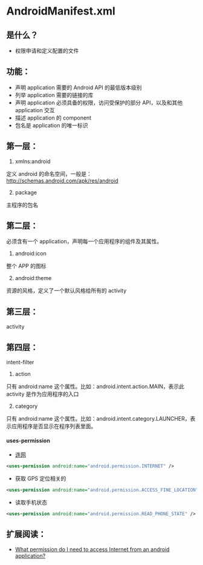 # AndroidManifest.xml 


## 是什么？

* 权限申请和定义配置的文件

## 功能：

* 声明 application 需要的 Android API 的最低版本级别
* 列举 application 需要的链接的库
* 声明 application 必须具备的权限，访问受保护的部分 API，以及和其他 application 交互
* 描述 application 的 component
* 包名是 application 的唯一标识


## 第一层：

1. xmlns:android

定义 android 的命名空间，一般是： http://schemas.android.com/apk/res/android

2. package

主程序的包名

## 第二层：

必须含有一个 application，声明每一个应用程序的组件及其属性。

1. android:icon  

整个 APP 的图标

2. android:theme

资源的风格，定义了一个默认风格给所有的 activity


## 第三层：

activity 


## 第四层：

intent-filter

1. action

只有 android:name 这个属性。比如：android.intent.action.MAIN，表示此 activity 是作为应用程序的入口

2. category

只有 android:name 这个属性。比如：android.intent.category.LAUNCHER，表示应用程序是否显示在程序列表里面。



#### uses-permission

* [连网](http://developer.android.com/training/basics/network-ops/connecting.html)

```xml
<uses-permission android:name="android.permission.INTERNET" />
```


* 获取 GPS 定位相关的

```xml
<uses-permission android:name="android.permission.ACCESS_FINE_LOCATION" />
```

* 读取手机状态

```xml
<uses-permission android:name="android.permission.READ_PHONE_STATE" />
```

## 扩展阅读：

* [What permission do I need to access Internet from an android application?](http://stackoverflow.com/questions/2378607/what-permission-do-i-need-to-access-internet-from-an-android-application)